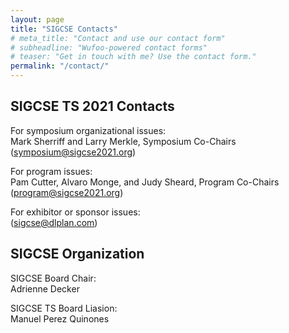 ```yaml
---
layout: page
title: "SIGCSE Contacts"
# meta_title: "Contact and use our contact form"
# subheadline: "Wufoo-powered contact forms"
# teaser: "Get in touch with me? Use the contact form."
permalink: "/contact/"
---
```


## SIGCSE TS 2021 Contacts

For symposium organizational issues:     
Mark Sherriff and Larry Merkle, Symposium Co-Chairs ([symposium@sigcse2021.org](mailto:symposium@sigcse2021.org))

For program issues:    
Pam Cutter, Alvaro Monge, and Judy Sheard, Program Co-Chairs ([program@sigcse2021.org](mailto:program@sigcse2021.org))

For exhibitor or sponsor issues:     
([sigcse@dlplan.com](mailto:sigcse@dlplan.com))


## SIGCSE Organization

SIGCSE Board Chair:    
Adrienne Decker 

SIGCSE TS Board Liasion:    
Manuel Perez Quinones